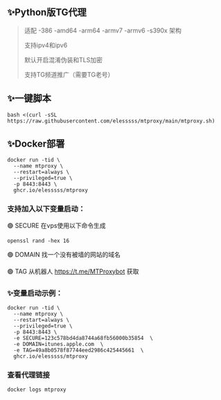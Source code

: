 ## ✨Python版TG代理

>适配 -386 -amd64 -arm64 -armv7 -armv6 -s390x 架构
>
>支持ipv4和ipv6
>
>默认开启混淆伪装和TLS加密
>
>支持TG频道推广（需要TG老号）

## ✨一键脚本
```
bash <(curl -sSL https://raw.githubusercontent.com/elesssss/mtproxy/main/mtproxy.sh)
```

## ✨Docker部署
```
docker run -tid \
  --name mtproxy \
  --restart=always \
  --privileged=true \
  -p 8443:8443 \
  ghcr.io/elesssss/mtproxy
```
### 支持加入以下变量启动：

🟢 SECURE 在vps使用以下命令生成
```
openssl rand -hex 16
```
🟢 DOMAIN 找一个没有被墙的网站的域名

🟢 TAG 从机器人 https://t.me/MTProxybot 获取

### ✨变量启动示例：
```
docker run -tid \
  --name mtproxy \
  --restart=always \
  --privileged=true \
  -p 8443:8443 \
  -e SECURE=123c578bd4da8744a68fb56000b35854  \
  -e DOMAIN=itunes.apple.com  \
  -e TAG=49a8b0578f87744eed2986c425445661  \
  ghcr.io/elesssss/mtproxy
```
### 查看代理链接
```
docker logs mtproxy
```
